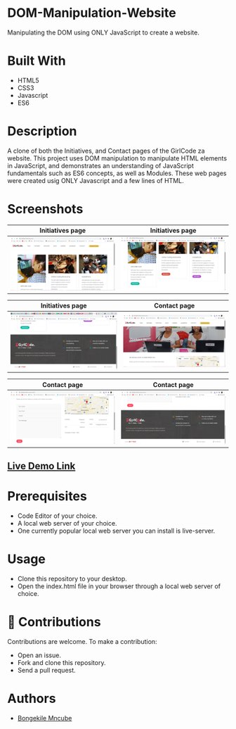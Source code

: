 # DOM-Manipulation-Website

Manipulating the DOM using ONLY JavaScript to create a website.

# Built With

- HTML5
- CSS3
- Javascript
- ES6

# Description

A clone of both the Initiatives, and Contact pages of the GirlCode za website. This project uses DOM manipulation to manipulate HTML elements in JavaScript, and demonstrates an understanding of JavaScript fundamentals such as ES6 concepts, as well as Modules. These web pages were created usig ONLY Javascript and a few lines of HTML.

# Screenshots

|                     Initiatives page                     |                     Initiatives page                     |
| :------------------------------------------------------: | :------------------------------------------------------: |
| ![Initiatives page screenshot1](images/initiatives1.png) | ![Initiatives page screenshot2](images/initiatives2.png) |

|                     Initiatives page                     |                   Contact page                   |
| :------------------------------------------------------: | :----------------------------------------------: |
| ![Initiatives page screenshot3](images/initiatives3.png) | ![Contact page screenshot1](images/contact1.png) |

|                   Contact page                   |                   Contact page                   |
| :----------------------------------------------: | :----------------------------------------------: |
| ![Contact page screenshot2](images/contact2.png) | ![Contact page screenshot3](images/contact3.png) |

## [Live Demo Link](https://rawcdn.githack.com/BongekileM/DOM-Manipulation-Website/2e6c9044a5bc4c3421812e8d85a4dfae44ea9ffb/index.html)

# Prerequisites

- Code Editor of your choice.
- A local web server of your choice.
- One currently popular local web server you can install is live-server.

# Usage

- Clone this repository to your desktop.
- Open the index.html file in your browser through a local web server of choice.

# :handshake: Contributions

Contributions are welcome. To make a contribution:

- Open an issue.
- Fork and clone this repository.
- Send a pull request.

# Authors

- [Bongekile Mncube](https://github.com/BongekileM)
